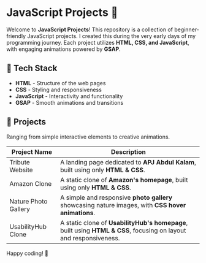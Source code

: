 <!-- @format -->

# JavaScript Projects 🚀

Welcome to **JavaScript Projects**! This repository is a collection of beginner-friendly JavaScript projects. I created this during the very early days of my programming journey. Each project utilizes **HTML, CSS, and JavaScript**, with engaging animations powered by **GSAP**.

## 📌 Tech Stack

- **HTML** - Structure of the web pages
- **CSS** - Styling and responsiveness
- **JavaScript** - Interactivity and functionality
- **GSAP** - Smooth animations and transitions

## 📁 Projects

Ranging from simple interactive elements to creative animations.

| Project Name         | Description                                                                                                       |
| -------------------- | ----------------------------------------------------------------------------------------------------------------- |
| Tribute Website      | A landing page dedicated to **APJ Abdul Kalam**, built using only **HTML & CSS**.                                 |
| Amazon Clone         | A static clone of **Amazon's homepage**, built using only **HTML & CSS**.                                         |
| Nature Photo Gallery | A simple and responsive **photo gallery** showcasing nature images, with **CSS hover animations**.                |
| UsabilityHub Clone   | A static clone of **UsabilityHub's homepage**, built using **HTML & CSS**, focusing on layout and responsiveness. |

Happy coding! 🚀
